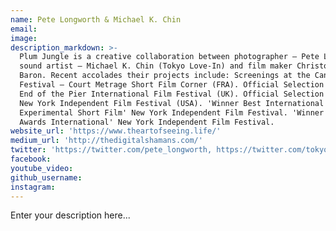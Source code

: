 ```yaml
---
name: Pete Longworth & Michael K. Chin
email:
image:
description_markdown: >-
  Plum Jungle is a creative collaboration between photographer – Pete Longworth,
  sound artist – Michael K. Chin (Tokyo Love-In) and film maker Christopher
  Baron. Recent accolades their projects include: Screenings at the Cannes Film
  Festival – Court Metrage Short Film Corner (FRA). Official Selection at the
  End of the Pier International Film Festival (UK). Official Selection at the
  New York Independent Film Festival (USA). 'Winner Best International
  Experimental Short Film' New York Independent Film Festival. 'Winner Audience
  Awards International' New York Independent Film Festival.
website_url: 'https://www.theartofseeing.life/'
medium_url: 'http://thedigitalshamans.com/'
twitter: 'https://twitter.com/pete_longworth, https://twitter.com/tokyolovein'
facebook:
youtube_video:
github_username:
instagram:
---
```


Enter your description here...
